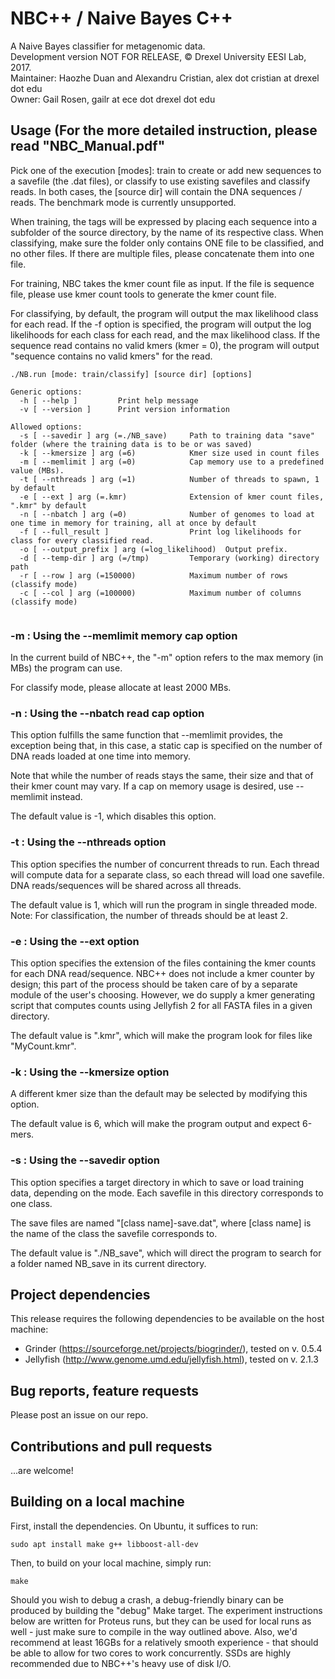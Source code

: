# NBC++ / Naive Bayes C++
A Naive Bayes classifier for metagenomic data.  
Development version NOT FOR RELEASE, © Drexel University EESI Lab, 2017.  
Maintainer: Haozhe Duan and Alexandru Cristian, alex dot cristian at drexel dot edu  
Owner: Gail Rosen, gailr at ece dot drexel dot edu  

## Usage (For the more detailed instruction, please read "NBC_Manual.pdf"
Pick one of the execution [modes]: train to create or add new sequences to a savefile (the .dat files), or classify to use existing savefiles and classify reads. In both cases, the [source dir] will contain the DNA sequences / reads. The benchmark mode is currently unsupported.

When training, the tags will be expressed by placing each sequence into a subfolder of the source directory, by the name of its respective class. When classifying, make sure the folder only contains ONE file to be classified, and no other files. If there are multiple files, please concatenate them into one file.

For training, NBC takes the kmer count file as input. If the file is sequence file, please use kmer count tools to generate the kmer count file.

For classifying, by default, the program will output the max likelihood class for each read. If the -f option is specified, the program will output the log likelihoods for each class for each read, and the max likelihood class. If the sequence read contains no valid kmers (kmer = 0), the program will output "sequence contains no valid kmers" for the read.

```
./NB.run [mode: train/classify] [source dir] [options]

Generic options:
  -h [ --help ]         Print help message
  -v [ --version ]      Print version information

Allowed options:
  -s [ --savedir ] arg (=./NB_save)     Path to training data "save" folder (where the training data is to be or was saved)
  -k [ --kmersize ] arg (=6)            Kmer size used in count files
  -m [ --memlimit ] arg (=0)            Cap memory use to a predefined value (MBs).
  -t [ --nthreads ] arg (=1)            Number of threads to spawn, 1 by default
  -e [ --ext ] arg (=.kmr)              Extension of kmer count files, ".kmr" by default
  -n [ --nbatch ] arg (=0)              Number of genomes to load at one time in memory for training, all at once by default
  -f [ --full_result ]                  Print log likelihoods for class for every classified read.
  -o [ --output_prefix ] arg (=log_likelihood)  Output prefix.
  -d [ --temp-dir ] arg (=/tmp)         Temporary (working) directory path
  -r [ --row ] arg (=150000)            Maximum number of rows (classify mode)
  -c [ --col ] arg (=100000)            Maximum number of columns (classify mode)


```

### -m : Using the --memlimit memory cap option
In the current build of NBC++, the "-m" option refers to the max memory (in MBs) the program can use.

For classify mode, please allocate at least 2000 MBs.

### -n : Using the --nbatch read cap option
This option fulfills the same function that --memlimit provides, the exception being that, in this case, a static cap is specified on the number of DNA reads loaded at one time into memory.

Note that while the number of reads stays the same, their size and that of their kmer count may vary. If a cap on memory usage is desired, use --memlimit instead.

The default value is -1, which disables this option.

### -t : Using the --nthreads option
This option specifies the number of concurrent threads to run. Each thread will compute data for a separate class, so each thread will load one savefile. DNA reads/sequences will be shared across all threads.

The default value is 1, which will run the program in single threaded mode.
Note: For classification, the number of threads should be at least 2.

### -e : Using the --ext option
This option specifies the extension of the files containing the kmer counts for each DNA read/sequence. NBC++ does not include a kmer counter by design; this part of the process should be taken care of by a separate module of the user's choosing. However, we do supply a kmer generating script that computes counts using Jellyfish 2 for all FASTA files in a given directory.

The default value is ".kmr", which will make the program look for files like "MyCount.kmr".

### -k : Using the --kmersize option
A different kmer size than the default may be selected by modifying this option.

The default value is 6, which will make the program output and expect 6-mers.

### -s : Using the --savedir option
This option specifies a target directory in which to save or load training data, depending on the mode. Each savefile in this directory corresponds to one class.

The save files are named "[class name]-save.dat", where [class name] is the name of the class the savefile corresponds to.

The default value is "./NB_save", which will direct the program to search for a folder named NB_save in its current directory.

## Project dependencies
This release requires the following dependencies to be available on the host machine:
- Grinder (https://sourceforge.net/projects/biogrinder/), tested on v. 0.5.4
- Jellyfish (http://www.genome.umd.edu/jellyfish.html), tested on v. 2.1.3

## Bug reports, feature requests
Please post an issue on our repo.

## Contributions and pull requests
...are welcome!

## Building on a local machine
First, install the dependencies. On Ubuntu, it suffices to run:
```
sudo apt install make g++ libboost-all-dev
```

Then, to build on your local machine, simply run:
```
make
```
Should you wish to debug a crash, a debug-friendly binary can be produced by building the "debug" Make target.
The experiment instructions below are written for Proteus runs, but they can be used for local runs as well - just make sure to compile in the way outlined above. Also, we'd recommend at least 16GBs for a relatively smooth experience - that should be able to allow for two cores to work concurrently. SSDs are highly recommended due to NBC++'s heavy use of disk I/O.
